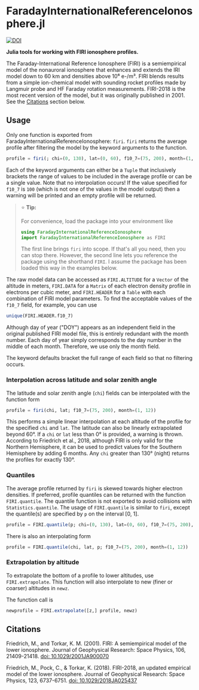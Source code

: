 # FaradayInternationalReferenceIonosphere.jl

[![DOI](https://zenodo.org/badge/332354802.svg)](https://zenodo.org/badge/latestdoi/332354802)

**Julia tools for working with FIRI ionosphere profiles.**

The Faraday-International Reference Ionosphere (FIRI) is a semiempirical model of the nonauroral ionosphere that enhances and extends the IRI model down to 60 km and densities above 10⁶ e-/m³. FIRI blends results from a simple ion-chemical model with sounding rocket profiles made by Langmuir probe and HF Faraday rotation measurements. FIRI-2018 is the most recent version of the model, but it was originally published in 2001. See the [Citations](#citations) section below.

## Usage

Only one function is exported from FaradayInternationalReferenceIonosphere: `firi`. `firi` returns the average profile after filtering the model by the keyword arguments to the function.

```julia
profile = firi(; chi=(0, 130), lat=(0, 60), f10_7=(75, 200), month=(1, 12))
```

Each of the keyword arguments can either be a `Tuple` that inclusively brackets the range of values to be included in the average profile or can be a single value. Note that no interpolation occurs! If the value specified for `f10_7` is `100` (which is not one of the values in the model output) then a warning will be printed and an empty profile will be 
returned.

> :star: **Tip:**
>
> For convenience, load the package into your environment like
> ```julia
> using FaradayInternationalReferenceIonosphere
> import FaradayInternationalReferenceIonosphere as FIRI
> ```
> The first line brings `firi` into scope. If that's all you need, then you can stop there. However, the second line lets you reference the package using the shorthand `FIRI`. I assume the package has been loaded this way in the examples below.

The raw model data can be accessed as `FIRI.ALTITUDE` for a `Vector` of the altitude in meters, `FIRI.DATA` for a `Matrix` of each electron density profile in electrons per cubic meter, and `FIRI.HEADER` for a `Table` with each combination of FIRI model parameters. To find the acceptable values of the `f10_7` field, for example, you can use

```julia
unique(FIRI.HEADER.f10_7)
```

Although day of year ("DOY") appears as an independent field in the original published FIRI model file, this is entirely redundant with the month number. Each day of year simply corresponds to the day number in the middle of each month. Therefore, we use only the month field.

The keyword defaults bracket the full range of each field so that no filtering occurs.

### Interpolation across latitude and solar zenith angle

The latitude and solar zenith angle (`chi`) fields can be interpolated with the function form

```julia
profile = firi(chi, lat; f10_7=(75, 200), month=(1, 12))
```

This performs a simple linear interpolation at each altitude of the profile for the specified `chi` and `lat`. The latitude can also be linearly extrapolated beyond 60°. If a `chi` or `lat` less than 0° is provided, a warning is thrown. According to Friedrich et al., 2018, although FIRI is only valid for the Northern Hemisphere, it can be used to predict values for the Southern Hemisphere by adding 6 months. Any `chi` greater than 130° (night) returns the profiles for exactly 130°.

### Quantiles

The average profile returned by `firi` is skewed towards higher electron densities. If preferred, profile quantiles can be returned with the function `FIRI.quantile`. The quantile function is not exported to avoid collisions with `Statistics.quantile`. The usage of `FIRI.quantile` is similar to `firi`, except the quantile(s) are specified by `p` on the interval [0, 1].

```julia
profile = FIRI.quantile(p; chi=(0, 130), lat=(0, 60), f10_7=(75, 200), month=(1, 12))
```

There is also an interpolating form

```julia
profile = FIRI.quantile(chi, lat, p; f10_7=(75, 200), month=(1, 12))
```

### Extrapolation by altitude

To extrapolate the bottom of a profile to lower altitudes, use `FIRI.extrapolate`. This function will also interpolate to new (finer or coarser) altitudes in `newz`.

The function call is

```julia
newprofile = FIRI.extrapolate([z,] profile, newz)
```

## Citations

Friedrich, M., and Torkar, K. M. (2001). FIRI: A semiempirical model of the lower ionosphere. Journal of Geophysical Research: Space Physics, 106, 21409-21418. [doi: 10.1029/2001JA900070](https://doi.org/10.1029/2001JA900070)

Friedrich, M., Pock, C., & Torkar, K. (2018). FIRI-2018, an updated empirical model of the lower ionosphere. Journal of Geophysical Research: Space Physics, 123, 6737-6751. [doi: 10.1029/2018JA025437](https://doi.org/10.1029/2018JA025437)
